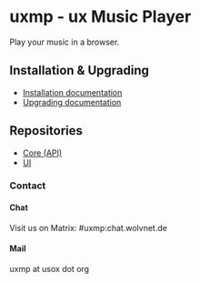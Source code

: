 # uxmp - ux Music Player

Play your music in a browser.

## Installation & Upgrading

- [Installation documentation](https://github.com/uxmp/uxmp/wiki/Installation)
- [Upgrading documentation](https://github.com/uxmp/uxmp/wiki/Upgrading)

## Repositories

- [Core (API)](https://github.com/uxmp/core)
- [UI](https://github.com/uxmp/ui)

### Contact

#### Chat

Visit us on Matrix: #uxmp:chat.wolvnet.de

#### Mail

uxmp at usox dot org
